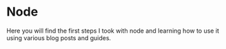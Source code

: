 # Node

Here you will find the first steps I took with node and learning how to use it
using various blog posts and guides.
